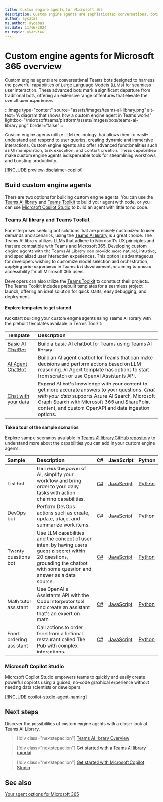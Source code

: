 ```yaml
---
title: Custom engine agents for Microsoft 365
description: Custom engine agents are sophisticated conversational bots designed to harness the powerful capabilities of Large Language Models (LLMs) for seamless user interaction.
author: aycabas
ms.author: aycabas
ms.date: 11/06/2024
ms.topic: overview
---
```



# Custom engine agents for Microsoft 365 overview

Custom engine agents are conversational Teams bots designed to harness the powerful capabilities of Large Language Models (LLMs) for seamless user interaction. These advanced bots mark a significant departure from traditional bots, offering an extensive range of features that elevate the overall user experience.

:::image type="content" source="assets/images/teams-ai-library.png" alt-text="A diagram that shows how a custom engine agent in Teams works" lightbox="/microsoftteams/platform/assets/images/bots/teams-ai-library.png" border="false":::

Custom engine agents utilize LLM technology that allows them to easily understand and respond to user queries, creating dynamic and immersive interactions. Custom engine agents also offer advanced functionalities such as UI manipulation, task execution, and content creation. These capabilities make custom engine agents indispensable tools for streamlining workflows and boosting productivity.

[!INCLUDE [preview-disclaimer-copilot](includes/preview-disclaimer-copilot-no-license.md)]

## Build custom engine agents

There are two options for building custom engine agents. You can use the [Teams AI library](/microsoftteams/platform/bots/how-to/teams-conversational-ai/teams-conversation-ai-overview) and [Teams Toolkit](/microsoftteams/platform/toolkit/teams-toolkit-fundamentals) to build your agent with code, or you can use [Microsoft Copilot Studio](/microsoft-copilot-studio/fundamentals-get-started?context=/microsoft-365-copilot/extensibility/context) to build an agent with little to no code.

### Teams AI library and Teams Toolkit

For enterprises seeking bot solutions that are precisely customized to user demands and scenarios, using the [Teams AI library](/microsoftteams/platform/bots/how-to/teams-conversational-ai/teams-conversation-ai-overview) is a great choice. The Teams AI library utilizes LLMs that adhere to Microsoft's UX principles and that are compatible with Teams and Microsoft 365. Developing custom engine agents with the Teams AI Library can provide more natural, intuitive, and specialized user interaction experiences. This option is advantageous for developers wishing to customize model selection and orchestration, applying prior experience in Teams bot development, or aiming to ensure accessibility for all Microsoft 365 users.

Developers can also utilize the [Teams Toolkit](/microsoftteams/platform/toolkit/teams-toolkit-fundamentals) to construct their projects. The Teams Toolkit includes prebuilt templates for a seamless project launch, offering an ideal solution for quick starts, easy debugging, and deployment.

#### Explore templates to get started

Kickstart building your custom engine agents using Teams AI library with the prebuilt templates available in Teams Toolkit:

| Template | Description |
|:---------|:------------|
| [Basic AI ChatBot](/microsoftteams/platform/toolkit/build-a-basic-ai-chatbot-in-teams) | Build a basic AI chatbot for Teams using Teams AI library. |
| [AI Agent ChatBot](/microsoftteams/platform/toolkit/build-an-ai-agent-in-teams) | Build an AI agent chatbot for Teams that can make decisions and perform actions based on LLM reasoning. AI Agent template has options to start from scratch or use OpenAI Assistants API. |
| [Chat with your data](/microsoftteams/platform/toolkit/build-a-rag-bot-in-teams) | Expand AI bot's knowledge with your content to get more accurate answers to your questions. *Chat with your data* supports Azure AI Search, Microsoft Graph Search with Microsoft 365 and SharePoint content, and custom OpenAPI and data ingestion options.|

#### Take a tour of the sample scenarios

Explore sample scenarios available in [Teams AI library GitHub repository](https://github.com/microsoft/teams-ai) to understand more about the capabilities you can add in your custom engine agents:

| Sample      | Description | C# | JavaScript | Python |
|:------------|:------------|:---|:-----------|:-------|
| List bot | Harness the power of AI, simplify your workflow and bring order to your daily tasks with action chaining capabilities. | [C#](https://github.com/microsoft/teams-ai/tree/main/dotnet/samples/04.ai.d.chainedActions.listBot) | [JavaScript](https://github.com/microsoft/teams-ai/tree/main/js/samples/03.ai-concepts/d.chainedActions-listBot) |[Python](https://github.com/microsoft/teams-ai/tree/main/python/samples/04.ai.d.chainedActions.listBot)|
| DevOps bot | Perform DevOps actions such as create, update, triage, and summarize work items. | [C#](https://github.com/microsoft/teams-ai/tree/main/dotnet/samples/04.ai.e.chainedActions.devOpsBot) | [JavaScript](https://github.com/microsoft/teams-ai/tree/main/js/samples/04.ai-apps/b.devOpsBot) |[Python](https://github.com/microsoft/teams-ai/tree/main/python/samples/04.ai.e.chainedActions.devOpsBot)|
| Twenty questions bot | Use LLM capabilities and the concept of user intent by having users guess a secret within 20 questions, grounding the chatbot with some question and answer as a data source. | [C#](https://github.com/microsoft/teams-ai/tree/main/dotnet/samples/04.e.twentyQuestions) | [JavaScript](https://github.com/microsoft/teams-ai/tree/main/js/samples/03.ai-concepts/a.twentyQuestions) |[Python](https://github.com/microsoft/teams-ai/tree/main/python/samples/04.ai.a.twentyQuestions)|
| Math tutor assistant | Use OpenAI's Assistants API with the Code Interpreter tool and create an assistant that's an expert on math. | [C#](https://github.com/microsoft/teams-ai/tree/main/dotnet/samples/06.assistants.a.mathBot) | [JavaScript](https://github.com/microsoft/teams-ai/tree/main/js/samples/04.ai-apps/d.assistants-mathBot) |[Python](https://github.com/microsoft/teams-ai/tree/main/python/samples/06.assistants.a.mathBot)|
| Food ordering assistant | Call actions to order food from a fictional restaurant called The Pub with complex interactions. | [C#](https://github.com/microsoft/teams-ai/tree/main/dotnet/samples/06.assistants.b.orderBot) | [JavaScript](https://github.com/microsoft/teams-ai/tree/main/js/samples/04.ai-apps/e.assistants-orderBot) |[Python](https://github.com/microsoft/teams-ai/tree/main/python/samples/06.assistants.b.orderBot)|

### Microsoft Copilot Studio

Microsoft Copilot Studio empowers teams to quickly and easily create powerful copilots using a guided, no-code graphical experience without needing data scientists or developers.

[!INCLUDE [copilot-studio-agent-naming](includes/copilot-studio-agent-naming.md)]

## Next steps

Discover the possibilities of custom engine agents with a closer look at Teams AI Library.

> [!div class="nextstepaction"]
> [Teams AI library Overview](/microsoftteams/platform/bots/how-to/Teams%20conversational%20AI/teams-conversation-ai-overview?context=/microsoft-365-copilot/extensibility/context)

> [!div class="nextstepaction"]
> [Get started with a Teams AI library tutorial](/microsoftteams/platform/teams-ai-library-tutorial)

> [!div class="nextstepaction"]
> [Get started with Microsoft Copilot Studio](/microsoft-copilot-studio/fundamentals-get-started?context=/microsoft-365-copilot/extensibility/context)

## See also

[Your agent options for Microsoft 365](decision-guide.md)
